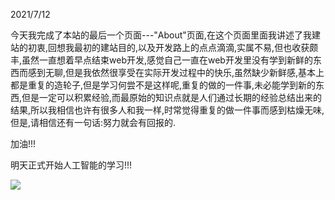 
<BlogInfo id="1051" title="0318-SPACE开发完成!!!" author="白日梦想猿" pv=0 read_times=0 pre_cost_time="21" category="开发记录" tag_list="['开发记录']" create_time="2021.07.12 14:47:00" update_time="2023.03.26 15:17:00" />

2021/7/12

今天我完成了本站的最后一个页面---"About"页面,在这个页面里面我讲述了我建站的初衷,回想我最初的建站目的,以及开发路上的点点滴滴,实属不易,但也收获颇丰,虽然一直想着早点结束web开发,感觉自己一直在web开发里没有学到新鲜的东西而感到无聊,但是我依然很享受在实际开发过程中的快乐,虽然缺少新鲜感,基本上都是重复的造轮子,但是学习何尝不是这样呢,重复的做的一件事,未必能学到新的东西,但是一定可以积累经验,而最原始的知识点就是人们通过长期的经验总结出来的结果,所以我相信也许有很多人和我一样,时常觉得重复的做一件事而感到枯燥无味,但是,请相信还有一句话:努力就会有回报的.

加油!!!

明天正式开始人工智能的学习!!!

![](/media/image/2021/07/12/0318-SPACE开发完成!!!1626072540.18249440.png)




